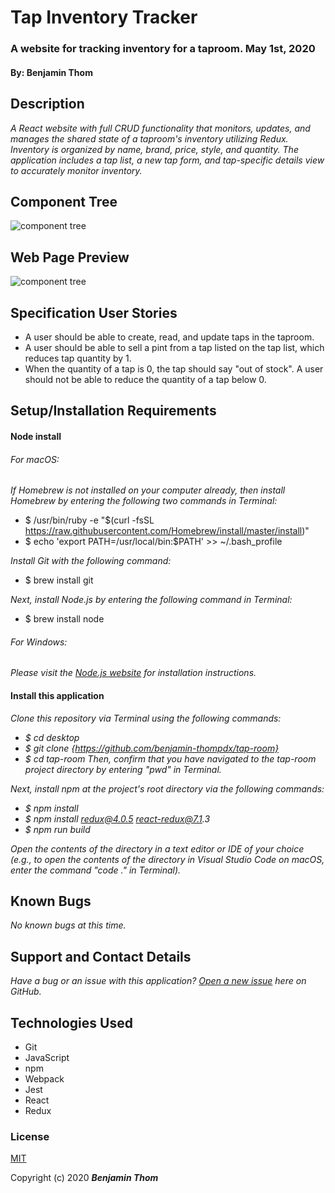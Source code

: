 # Tap Inventory Tracker

### A website for tracking inventory for a taproom. May 1st, 2020
#### By: Benjamin Thom

## Description

_A React website with full CRUD functionality that monitors, updates, and manages the shared state of a taproom's inventory utilizing Redux. Inventory is organized by name, brand, price, style, and quantity. The application includes a tap list, a new tap form, and tap-specific details view to accurately monitor inventory._

## Component Tree
![component tree](tap-room-component-tree.png)

## Web Page Preview
![component tree](tap-room-web-page.png)

## Specification User Stories
* A user should be able to create, read, and update taps in the taproom.
* A user should be able to sell a pint from a tap listed on the tap list, which reduces tap quantity by 1.
* When the quantity of a tap is 0, the tap should say "out of stock". A user should not be able to reduce the quantity of a tap below 0.

## Setup/Installation Requirements

#### Node install

###### For macOS:
_If Homebrew is not installed on your computer already, then install Homebrew by entering the following two commands in Terminal:_
* $ /usr/bin/ruby -e "$(curl -fsSL https://raw.githubusercontent.com/Homebrew/install/master/install)"
* $ echo 'export PATH=/usr/local/bin:$PATH' >> ~/.bash_profile

_Install Git with the following command:_
* $ brew install git

_Next, install Node.js by entering the following command in Terminal:_
* $ brew install node

###### For Windows:
_Please visit the [Node.js website](https://nodejs.org/en/download/) for installation instructions._

#### Install this application

_Clone this repository via Terminal using the following commands:_
* _$ cd desktop_
* _$ git clone {https://github.com/benjamin-thompdx/tap-room}_
* _$ cd tap-room_
_Then, confirm that you have navigated to the tap-room project directory by entering "pwd" in Terminal._

_Next, install npm at the project's root directory via the following commands:_
* _$ npm install_
* _$ npm install redux@4.0.5 react-redux@7.1.3_
* _$ npm run build_

_Open the contents of the directory in a text editor or IDE of your choice (e.g., to open the contents of the directory in Visual Studio Code on macOS, enter the command "code ." in Terminal)._

## Known Bugs

_No known bugs at this time._

## Support and Contact Details

_Have a bug or an issue with this application? [Open a new issue](https://github.com/benjamin-thompdx/tap-room/issues) here on GitHub._

## Technologies Used

* Git
* JavaScript
* npm
* Webpack
* Jest
* React
* Redux


### License

[MIT](https://choosealicense.com/licenses/mit/)

Copyright (c) 2020 **_Benjamin Thom_** 
